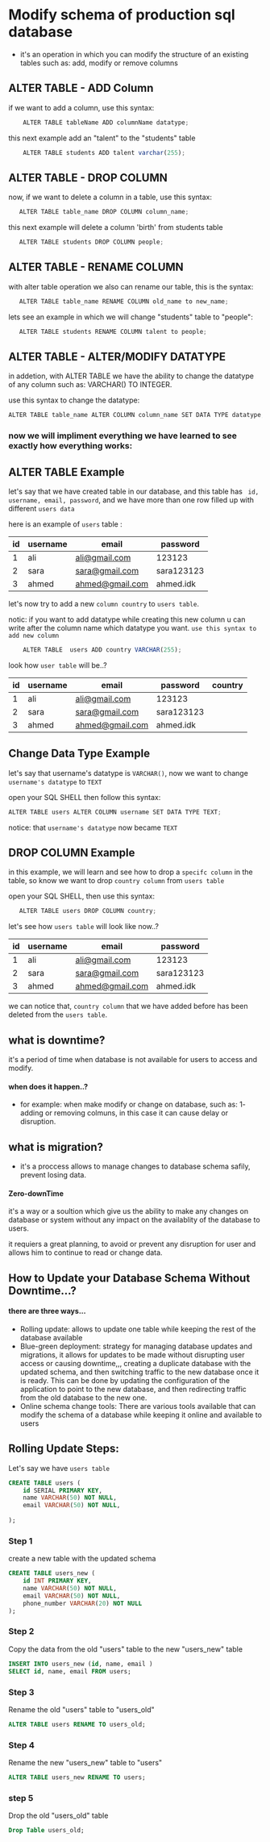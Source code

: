 # Modify schema of production sql database 

- it's an operation in which you can modify the structure of an existing tables such as: add, modify or remove columns

## ALTER TABLE - ADD Column


if we want to add a column, use this syntax:

```js
    ALTER TABLE tableName ADD columnName datatype;
```


this next example add an "talent" to the "students" table

```js
    ALTER TABLE students ADD talent varchar(255);
```

## ALTER TABLE - DROP COLUMN

now, if we want to delete a column in a table, use this syntax:
```js
   ALTER TABLE table_name DROP COLUMN column_name;
```
this next example will delete a column 'birth' from students table

```js
   ALTER TABLE students DROP COLUMN people;
```


## ALTER TABLE - RENAME COLUMN

with alter table operation we also can rename our table, this is the syntax:
```js
   ALTER TABLE table_name RENAME COLUMN old_name to new_name;
```

lets see an example in which we will change "students" table to "people":
```js
   ALTER TABLE students RENAME COLUMN talent to people;
```

## ALTER TABLE - ALTER/MODIFY DATATYPE
in addetion, with ALTER TABLE we have the ability to change the datatype of any column such as: VARCHAR() TO INTEGER.

use this syntax to change the datatype:
```js
ALTER TABLE table_name ALTER COLUMN column_name SET DATA TYPE datatype;
```

### now we will impliment everything we have learned to see exactly how everything works:

## ALTER TABLE Example

let's say that we have created table in our database, and this table has ``` id, username, email, password```, and we have more than one row filled up with different ```users data```

here is an example of ```users``` table : 

|id|username|email|password|
|--|--------|-----|--------|
|1|ali|ali@gmail.com|123123|
|2|sara|sara@gmail.com|sara123123|
|3|ahmed|ahmed@gmail.com|ahmed.idk|

let's now try to add a new ``column country`` to ``users table``.

notic: if you want to add datatype while creating this new column u can write after the column name which datatype you want.
``use this syntax to add new column``

```js
    ALTER TABLE  users ADD country VARCHAR(255);
```
look how ``user table`` will be..?

|id|username|email|password|country|
|--|--------|-----|--------|-------|
|1|ali|ali@gmail.com|123123||
|2|sara|sara@gmail.com|sara123123||
|3|ahmed|ahmed@gmail.com|ahmed.idk||

## Change Data Type Example

let's say that username's datatype is ``VARCHAR()``, now we want to change ``username's datatype`` to ``TEXT``

open your SQL SHELL then follow this syntax:

```js
ALTER TABLE users ALTER COLUMN username SET DATA TYPE TEXT;
```

notice: that ``username's datatype`` now became ``TEXT``

## DROP COLUMN Example

in this example, we will learn and see how to drop a ``specifc column`` in the table, so know we want to drop ``country column`` from ``users table``

open your SQL SHELL, then use this syntax:
```js
   ALTER TABLE users DROP COLUMN country;
```

let's see how ``users table`` will look like now..?

|id|username|email|password|
|--|--------|-----|--------|
|1|ali|ali@gmail.com|123123|
|2|sara|sara@gmail.com|sara123123|
|3|ahmed|ahmed@gmail.com|ahmed.idk|

we can notice that, ``country column`` that we have added before has been deleted from the ``users table``.


## what is downtime?

it's a period of time when database is not available for users to access and modify.

#### when does it happen..?

- for example: when make modify or change on database, such as:
1- adding or removing colmuns, in this case it can cause delay or disruption.

## what is migration?

- it's a proccess allows to manage changes to database schema safily, prevent losing data.


#### Zero-downTime

it's a way or a soultion which give us the ability to make any changes on database or system without any impact on the availablity of the database to users.

it requiers a great planning, to avoid or prevent any disruption for user and allows him to continue to read or change data.

## How to Update your Database Schema Without Downtime...?

#### there are three ways...

- Rolling update: allows to update one table  while keeping the rest of the database available
- Blue-green deployment: strategy for managing database updates and migrations, it allows for updates to be made without disrupting user access or causing downtime,,, creating a duplicate database with the updated schema, and then switching traffic to the new database once it is ready. This can be done by updating the configuration of the application to point to the new database, and then redirecting traffic from the old database to the new one.
- Online schema change tools: There are various tools available that can modify the schema of a database while keeping it online and available to users


## Rolling Update Steps:
Let's say we have ```users table``` 

```sql
CREATE TABLE users (
    id SERIAL PRIMARY KEY,
    name VARCHAR(50) NOT NULL,
    email VARCHAR(50) NOT NULL,
   
);
```


### Step 1
create a new table with the updated schema


```sql
CREATE TABLE users_new (
    id INT PRIMARY KEY,
    name VARCHAR(50) NOT NULL,
    email VARCHAR(50) NOT NULL,
    phone_number VARCHAR(20) NOT NULL
);
```


### Step 2
Copy the data from the old "users" table to the new "users_new" table

```sql
INSERT INTO users_new (id, name, email )
SELECT id, name, email FROM users;
```


### Step 3
Rename the old "users" table to "users_old"

```sql
ALTER TABLE users RENAME TO users_old;
```

### Step 4
Rename the new "users_new" table to "users"

```sql
ALTER TABLE users_new RENAME TO users;
```

### step 5
Drop the old "users_old" table

```sql
Drop Table users_old;
```

